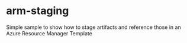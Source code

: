 # arm-staging
Simple sample to show how to stage artifacts and reference those in an Azure Resource Manager Template
